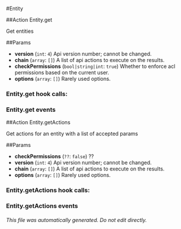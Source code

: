 #<a name='top'></a>Entity

##<a name='action_get'></a>Action Entity.get

Get entities

##<a name='action_get_params'></a>Params

* **version** (`int`: `4`)
  Api version number; cannot be changed.
* **chain** (`array`: `[]`)
  A list of api actions to execute on the results.
* **checkPermissions** (`bool|string|int`: `true`)
  Whether to enforce acl permissions based on the current user.
* **options** (`array`: `[]`)
  Rarely used options.
### Entity.get hook calls: 
### Entity.get events
##<a name='action_getActions'></a>Action Entity.getActions

Get actions for an entity with a list of accepted params

##<a name='action_getActions_params'></a>Params

* **checkPermissions** (`??`: `false`)
  ??
* **version** (`int`: `4`)
  Api version number; cannot be changed.
* **chain** (`array`: `[]`)
  A list of api actions to execute on the results.
* **options** (`array`: `[]`)
  Rarely used options.
### Entity.getActions hook calls: 
### Entity.getActions events
###### This file was automatically generated. Do not edit directly.